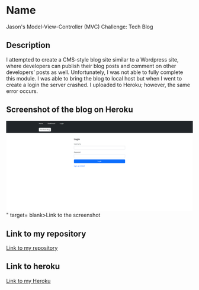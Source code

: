 # Name
Jason's Model-View-Controller (MVC) Challenge: Tech Blog

## Description
 I attempted to create a CMS-style blog site similar to a Wordpress site, where developers can publish their blog posts and comment on other developers’ posts as well. Unfortunately, I was not able to fully complete this module. I was able to bring the blog to local host but when I went to create a login the server crashed. I uploaded to Heroku; however, the same error occurs.

  ## Screenshot of the blog on Heroku
<img src="./images/localhost.png" alt="screenshot of my page">" target= blank>Link to the screenshot</a>  
  
  ## Link to my repository
<a href="https://github.com/jrettinger/model-view-controller" target= blank>Link to my repository</a>

  ## Link to heroku
<a href="https://jasons-tech-blog.herokuapp.com/" target= blank>Link to my Heroku</a>

